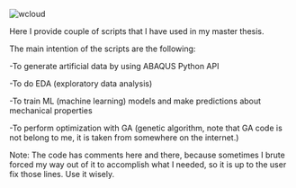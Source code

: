 ![wcloud](https://github.com/user-attachments/assets/35cc5441-4c1e-410c-9fd3-b7c6a1c125df)

Here I provide couple of scripts that I have used in my master thesis.


The main intention of the scripts are the following:

-To generate artificial data by using ABAQUS Python API

-To do EDA (exploratory data analysis)

-To train ML (machine learning) models and make predictions about mechanical properties

-To perform optimization with GA (genetic algorithm, note that GA code is not belong to me, it is taken from somewhere on the internet.)


Note: The code has comments here and there, because sometimes I brute forced my way out of it to accomplish what I needed, so it is up to the user fix those lines. Use it wisely.
